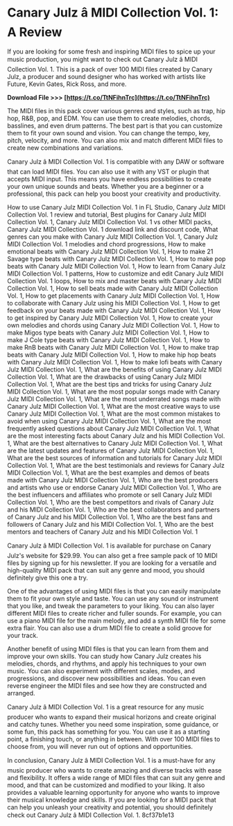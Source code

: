 
 
# Canary Julz â MIDI Collection Vol. 1: A Review
 
If you are looking for some fresh and inspiring MIDI files to spice up your music production, you might want to check out Canary Julz â MIDI Collection Vol. 1. This is a pack of over 100 MIDI files created by Canary Julz, a producer and sound designer who has worked with artists like Future, Kevin Gates, Rick Ross, and more.
 
**Download File >>> [https://t.co/TtNFihnTrc](https://t.co/TtNFihnTrc)**


 
The MIDI files in this pack cover various genres and styles, such as trap, hip hop, R&B, pop, and EDM. You can use them to create melodies, chords, basslines, and even drum patterns. The best part is that you can customize them to fit your own sound and vision. You can change the tempo, key, pitch, velocity, and more. You can also mix and match different MIDI files to create new combinations and variations.
 
Canary Julz â MIDI Collection Vol. 1 is compatible with any DAW or software that can load MIDI files. You can also use it with any VST or plugin that accepts MIDI input. This means you have endless possibilities to create your own unique sounds and beats. Whether you are a beginner or a professional, this pack can help you boost your creativity and productivity.
 
How to use Canary Julz MIDI Collection Vol. 1 in FL Studio,  Canary Julz MIDI Collection Vol. 1 review and tutorial,  Best plugins for Canary Julz MIDI Collection Vol. 1,  Canary Julz MIDI Collection Vol. 1 vs other MIDI packs,  Canary Julz MIDI Collection Vol. 1 download link and discount code,  What genres can you make with Canary Julz MIDI Collection Vol. 1,  Canary Julz MIDI Collection Vol. 1 melodies and chord progressions,  How to make emotional beats with Canary Julz MIDI Collection Vol. 1,  How to make 21 Savage type beats with Canary Julz MIDI Collection Vol. 1,  How to make pop beats with Canary Julz MIDI Collection Vol. 1,  How to learn from Canary Julz MIDI Collection Vol. 1 patterns,  How to customize and edit Canary Julz MIDI Collection Vol. 1 loops,  How to mix and master beats with Canary Julz MIDI Collection Vol. 1,  How to sell beats made with Canary Julz MIDI Collection Vol. 1,  How to get placements with Canary Julz MIDI Collection Vol. 1,  How to collaborate with Canary Julz using his MIDI Collection Vol. 1,  How to get feedback on your beats made with Canary Julz MIDI Collection Vol. 1,  How to get inspired by Canary Julz MIDI Collection Vol. 1,  How to create your own melodies and chords using Canary Julz MIDI Collection Vol. 1,  How to make Migos type beats with Canary Julz MIDI Collection Vol. 1,  How to make J Cole type beats with Canary Julz MIDI Collection Vol. 1,  How to make RnB beats with Canary Julz MIDI Collection Vol. 1,  How to make trap beats with Canary Julz MIDI Collection Vol. 1,  How to make hip hop beats with Canary Julz MIDI Collection Vol. 1,  How to make lofi beats with Canary Julz MIDI Collection Vol. 1,  What are the benefits of using Canary Julz MIDI Collection Vol. 1,  What are the drawbacks of using Canary Julz MIDI Collection Vol. 1,  What are the best tips and tricks for using Canary Julz MIDI Collection Vol. 1,  What are the most popular songs made with Canary Julz MIDI Collection Vol. 1,  What are the most underrated songs made with Canary Julz MIDI Collection Vol. 1,  What are the most creative ways to use Canary Julz MIDI Collection Vol. 1,  What are the most common mistakes to avoid when using Canary Julz MIDI Collection Vol. 1,  What are the most frequently asked questions about Canary Julz MIDI Collection Vol. 1,  What are the most interesting facts about Canary Julz and his MIDI Collection Vol. 1,  What are the best alternatives to Canary Julz MIDI Collection Vol. 1,  What are the latest updates and features of Canary Julz MIDI Collection Vol. 1,  What are the best sources of information and tutorials for Canary Julz MIDI Collection Vol. 1,  What are the best testimonials and reviews for Canary Julz MIDI Collection Vol. 1,  What are the best examples and demos of beats made with Canary Julz MIDI Collection Vol. 1,  Who are the best producers and artists who use or endorse Canary Julz MIDI Collection Vol. 1,  Who are the best influencers and affiliates who promote or sell Canary Julz MIDI Collection Vol. 1,  Who are the best competitors and rivals of Canary Julz and his MIDI Collection Vol. 1,  Who are the best collaborators and partners of Canary Julz and his MIDI Collection Vol. 1,  Who are the best fans and followers of Canary Julz and his MIDI Collection Vol. 1,  Who are the best mentors and teachers of Canary Julz and his MIDI Collection Vol. 1
 
Canary Julz â MIDI Collection Vol. 1 is available for purchase on Canary Julz's website for $29.99. You can also get a free sample pack of 10 MIDI files by signing up for his newsletter. If you are looking for a versatile and high-quality MIDI pack that can suit any genre and mood, you should definitely give this one a try.
  
One of the advantages of using MIDI files is that you can easily manipulate them to fit your own style and taste. You can use any sound or instrument that you like, and tweak the parameters to your liking. You can also layer different MIDI files to create richer and fuller sounds. For example, you can use a piano MIDI file for the main melody, and add a synth MIDI file for some extra flair. You can also use a drum MIDI file to create a solid groove for your track.
 
Another benefit of using MIDI files is that you can learn from them and improve your own skills. You can study how Canary Julz creates his melodies, chords, and rhythms, and apply his techniques to your own music. You can also experiment with different scales, modes, and progressions, and discover new possibilities and ideas. You can even reverse engineer the MIDI files and see how they are constructed and arranged.
 
Canary Julz â MIDI Collection Vol. 1 is a great resource for any music producer who wants to expand their musical horizons and create original and catchy tunes. Whether you need some inspiration, some guidance, or some fun, this pack has something for you. You can use it as a starting point, a finishing touch, or anything in between. With over 100 MIDI files to choose from, you will never run out of options and opportunities.
  
In conclusion, Canary Julz â MIDI Collection Vol. 1 is a must-have for any music producer who wants to create amazing and diverse tracks with ease and flexibility. It offers a wide range of MIDI files that can suit any genre and mood, and that can be customized and modified to your liking. It also provides a valuable learning opportunity for anyone who wants to improve their musical knowledge and skills. If you are looking for a MIDI pack that can help you unleash your creativity and potential, you should definitely check out Canary Julz â MIDI Collection Vol. 1.
 8cf37b1e13
 
